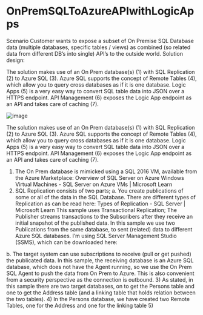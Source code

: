 # OnPremSQLToAzureAPIwithLogicApps

Scenario
Customer wants to expose a subset of On Premise SQL Database data (multiple databases, specific tables / views) as combined (so related data from different DB’s into single) API’s to the outside world.
Solution design:
 
The solution makes use of an On Prem database(s) (1) with SQL Replication (2) to Azure SQL (3). Azure SQL supports the concept of Remote Tables (4), which allow you to query cross databases as if it is one database. Logic Apps (5) is a very easy way to convert SQL table data into JSON over a HTTPS endpoint. API Management (6) exposes the Logic App endpoint as an API and takes care of caching (7).

![image](https://user-images.githubusercontent.com/23191445/198023098-6f7c11d3-3431-482f-8c42-e5514889b84f.png)

The solution makes use of an On Prem database(s) (1) with SQL Replication (2) to Azure SQL (3). Azure SQL supports the concept of Remote Tables (4), which allow you to query cross databases as if it is one database. Logic Apps (5) is a very easy way to convert SQL table data into JSON over a HTTPS endpoint. API Management (6) exposes the Logic App endpoint as an API and takes care of caching (7).

1)	The On Prem database is mimicked using a SQL 2016 VM, available from the Azure Marketplace: Overview of SQL Server on Azure Windows Virtual Machines - SQL Server on Azure VMs | Microsoft Learn
2)	SQL Replication consists of two parts;
a.	You create publications of some or all of the data in the SQL Database. There are different types of Replication as can be read here: Types of Replication - SQL Server | Microsoft Learn
This sample uses Transactional Replication; The Publisher streams transactions to the Subscribers after they receive an initial snapshot of the published data.
In this sample we use two Publications from the same database, to sent (related) data to different Azure SQL databases.
I’m using SQL Server Management Studio (SSMS), which can be downloaded here:


b.	The target system can use subscriptions to receive (pull or get pushed) the publicated data. 
In this sample, the receiving database is an Azure SQL database, which does not have the Agent running, so we use the On Prem SQL Agent to push the data from On Prem to Azure. This is also convenient from a security perspective as the connection is outbound. 
3)	 As stated, in this sample there are two target databases, on to get the Persons table and one to get the Address table (and a linking table that holds relation between the two tables).
4)	In the Persons database, we have created two Remote Tables, one for the Address and one for the linking table 
5)	
